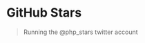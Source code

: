 GitHub Stars
================================================================================
> Running the @php_stars twitter account

